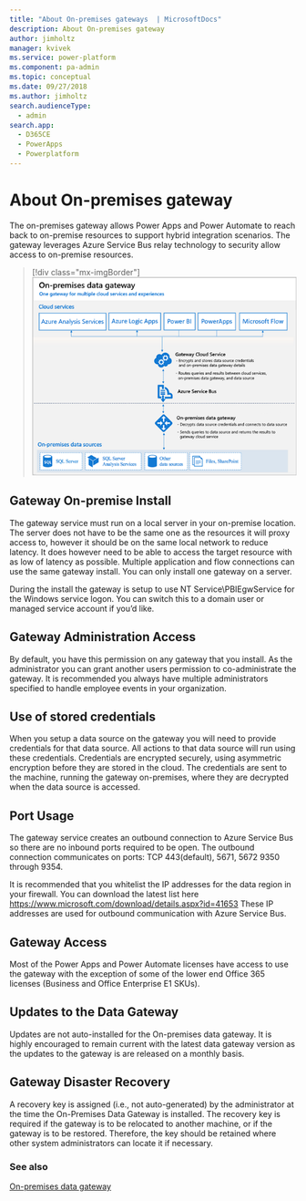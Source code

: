 ```yaml
---
title: "About On-premises gateways  | MicrosoftDocs"
description: About On-premises gateway
author: jimholtz
manager: kvivek
ms.service: power-platform
ms.component: pa-admin
ms.topic: conceptual
ms.date: 09/27/2018
ms.author: jimholtz
search.audienceType: 
  - admin
search.app: 
  - D365CE
  - PowerApps
  - Powerplatform
---
```

# About On-premises gateway

The on-premises gateway allows Power Apps and Power Automate to reach back to on-premise resources to support hybrid integration scenarios. The gateway leverages Azure Service Bus relay technology to security allow access to on-premise resources.

> [!div class="mx-imgBorder"] 
> ![](media/onpremises-data-gateway.png "On-premises data gateway")

## Gateway On-premise Install

The gateway service must run on a local server in your on-premise location. The server does not have to be the same one as the resources it will proxy access to, however it should be on the same local network to reduce latency. It does however need to be able to access the target resource with as low of latency as possible. Multiple application and flow connections can use the same gateway install. You can only install one gateway on a server.

During the install the gateway is setup to use NT Service\PBIEgwService for the Windows service logon. You can switch this to a domain user or managed service account if you’d like.

## Gateway Administration Access

By default, you have this permission on any gateway that you install. As the administrator you can grant another users permission to co-administrate the gateway. It is recommended you always have multiple administrators specified to handle employee events in your organization.

## Use of stored credentials

When you setup a data source on the gateway you will need to provide credentials for that data source. All actions to that data source will run using these credentials. Credentials are encrypted securely, using asymmetric encryption before they are stored in the cloud. The credentials are sent to the machine, running the gateway on-premises, where they are decrypted when the data source is accessed.

## Port Usage

The gateway service creates an outbound connection to Azure Service Bus so there are no inbound ports required to be open. The outbound connection communicates on ports: TCP 443(default), 5671, 5672 9350 through 9354.

It is recommended that you whitelist the IP addresses for the data region in your firewall. You can download the latest list here https://www.microsoft.com/download/details.aspx?id=41653 These IP addresses are used for outbound communication with Azure Service Bus.

## Gateway Access

Most of the Power Apps and Power Automate licenses have access to use the gateway with the exception of some of the lower end Office 365 licenses (Business and Office Enterprise E1 SKUs).

## Updates to the Data Gateway

Updates are not auto-installed for the On-premises data gateway. It is highly encouraged to remain current with the latest data gateway version as the updates to the gateway is are released on a monthly basis.

## Gateway Disaster Recovery

A recovery key is assigned (i.e., not auto-generated) by the administrator at the time the On-Premises Data Gateway is installed. The recovery key is required if the gateway is to be relocated to another machine, or if the gateway is to be restored. Therefore, the key should be retained where other system administrators can locate it if necessary.

### See also
[On-premises data gateway](https://docs.microsoft.com/power-bi/service-gateway-onprem)